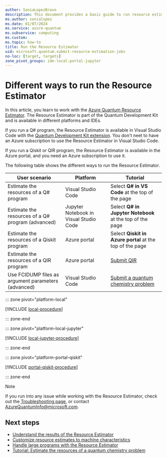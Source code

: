 ```yaml
---
author: SoniaLopezBravo
description: This document provides a basic guide to run resource estimates both locally and online using different SDKs and IDEs.
ms.author: sonialopez
ms.date: 01/07/2024
ms.service: azure-quantum
ms.subservice: computing
ms.custom:
ms.topic: how-to
title: Run the Resource Estimator
uid: microsoft.quantum.submit-resource-estimation-jobs
no-loc: [target, targets]
zone_pivot_groups: ide-local-portal-jupyter
---
```


# Different ways to run the Resource Estimator

In this article, you learn to work with the [Azure Quantum Resource Estimator](xref:microsoft.quantum.overview.intro-resource-estimator). The Resource Estimator is part of the Quantum Development Kit and is available in different platforms and IDEs. 

If you run a Q# program, the Resource Estimator is available in Visual Studio Code with the [Quantum Development Kit extension](xref:microsoft.quantum.install-qdk.overview#installing-the-qdk-on-vs-code). You don't neet to have an Azure subscription to use the Resource Estimator in Visual Studio Code. 

If you run a Qiskit or QIR program, the Resource Estimator is available in the Azure portal, and you need an Azure subscription to use it.

The following table shows the different ways to run the Resource Estimator.

|User scenario|Platform| Tutorial|
|---|---|---|
|Estimate the resources of a Q# program|Visual Studio Code| Select **Q# in VS Code** at the top of the page|
|Estimate the resources of a Q# program (advanced)|Jupyter Notebook in Visual Studio Code| Select **Q# in Jupyter Notebook** at the top of the page|
|Estimate the resources of a Qiskit program|Azure portal|Select **Qiskit in Azure portal** at the top of the page|
|Estimate the resources of a QIR program|Azure portal| [Submit QIR](xref:microsoft.quantum.tutorial.resource-estimator.qir)|
|Use FCIDUMP files as argument parameters (advanced)| Visual Studio Code| [Submit a quantum chemistry problem](xref:microsoft.quantum.tutorial.resource-estimator.chemistry)|


::: zone pivot="platform-local"

[!INCLUDE [local-procedure](includes/how-to-submit-resources-estimation-include-qsharp-local.md)]

::: zone-end

::: zone pivot="platform-local-jupyter"

[!INCLUDE [local-jupyter-procedure](includes/how-to-submit-resources-estimation-include-jupyter-local.md)]

::: zone-end

::: zone pivot="platform-portal-qiskit"

[!INCLUDE [portal-qiskit-procedure](includes/how-to-submit-resources-estimation-include-qiskit.md)]

::: zone-end

> [!NOTE]
> If you run into any issue while working with the Resource Estimator, check out the [Troubleshooting page](xref:microsoft.quantum.azure.common-issues#azure-quantum-resource-estimator), or contact [AzureQuantumInfo@microsoft.com](mailto:AzureQuantumInfo@microsoft.com).

## Next steps

- [Understand the results of the Resource Estimator](xref:microsoft.quantum.overview.resources-estimator-output.data)
- [Customize resource estimates to machine characteristics](xref:microsoft.quantum.overview.resources-estimator)
- [Handle large programs with the Resource Estimator](xref:microsoft.quantum.resource-estimator-caching)
- [Tutorial: Estimate the resources of a quantum chemistry problem](xref:microsoft.quantum.tutorial.resource-estimator.chemistry)
